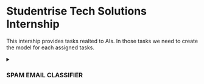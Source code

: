 # Studentrise Tech Solutions Internship

This intership provides tasks realted to AIs. In those tasks we need to create the model for each assigned tasks.

<details>
  
<summary><h3>SPAM EMAIL CLASSIFIER</h3></summary>

Creating an AI model to classify emails as spam or not spam involves several steps, including data collection, preprocessing, feature extraction, and model training. Here's a step-by-step guide to building such a classifier:

Step 1: Data Collection
You can use the Enron email dataset, which is publicly available and commonly used for email classification tasks.

Step 2: Data Preprocessing
Preprocessing involves cleaning the text data to make it suitable for feature extraction and model training. Common preprocessing steps include:

Removing HTML tags: Emails often contain HTML content.
Removing special characters and numbers: These are usually not helpful for text classification.
Converting text to lowercase: This ensures uniformity.
Removing stop words: Words like "and", "the", etc., which are not useful for classification.
Stemming or lemmatization: Reducing words to their base forms.
Step 3: Feature Extraction
Feature extraction involves converting text data into numerical features that can be used by machine learning algorithms. Common techniques include:

Bag of Words (BoW): Representing text as a set of word frequencies.
Term Frequency-Inverse Document Frequency (TF-IDF): A more refined version of BoW that accounts for the importance of words.
Word Embeddings: Using pre-trained models like Word2Vec or GloVe to convert words into dense vectors.
Step 4: Model Training
Several machine learning algorithms can be used to train the classifier, including:

Logistic Regression: A simple and effective baseline model.
Naive Bayes: Particularly suited for text classification tasks.
Support Vector Machines (SVM): Effective for high-dimensional spaces.
Random Forest: An ensemble method that is robust and powerful.
Neural Networks: Including simple feedforward networks or more complex architectures like LSTM or Transformers for advanced performance.
Step 5: Model Evaluation
Evaluating the performance of your model using metrics such as accuracy, precision, recall, F1-score, and ROC-AUC.

Step 6: Deployment
Deploying the model in a production environment where it can classify incoming emails in real-time.

Here’s a simplified implementation using Python and common libraries like Scikit-learn, NLTK, and Pandas:

python
Copy code
import pandas as pd
import numpy as np
from sklearn.model_selection import train_test_split
from sklearn.feature_extraction.text import TfidfVectorizer
from sklearn.naive_bayes import MultinomialNB
from sklearn.metrics import accuracy_score, precision_score, recall_score, f1_score
import re
import nltk
from nltk.corpus import stopwords

# Download stopwords
nltk.download('stopwords')

# Load the dataset (assuming it's already downloaded and extracted)
emails = pd.read_csv('enron_emails.csv')

# Preprocessing function
def preprocess_text(text):
    # Remove HTML tags
    text = re.sub(r'<.*?>', '', text)
    # Remove special characters and numbers
    text = re.sub(r'\W', ' ', text)
    text = re.sub(r'\d', ' ', text)
    # Convert to lowercase
    text = text.lower()
    # Remove stop words
    stop_words = set(stopwords.words('english'))
    text = ' '.join(word for word in text.split() if word not in stop_words)
    return text

# Apply preprocessing
emails['clean_text'] = emails['message'].apply(preprocess_text)

# Feature extraction
vectorizer = TfidfVectorizer(max_features=3000)
X = vectorizer.fit_transform(emails['clean_text']).toarray()
y = emails['label']  # Assuming 'label' is the column with spam/ham labels

# Split the data
X_train, X_test, y_train, y_test = train_test_split(X, y, test_size=0.2, random_state=42)

# Train a model
model = MultinomialNB()
model.fit(X_train, y_train)

# Predict and evaluate
y_pred = model.predict(X_test)

# Evaluation metrics
accuracy = accuracy_score(y_test, y_pred)
precision = precision_score(y_test, y_pred, pos_label='spam')
recall = recall_score(y_test, y_pred, pos_label='spam')
f1 = f1_score(y_test, y_pred, pos_label='spam')

print(f'Accuracy: {accuracy}')
print(f'Precision: {precision}')
print(f'Recall: {recall}')
print(f'F1 Score: {f1}')

</details>
